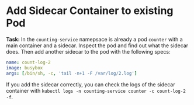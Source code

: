 # Add Sidecar Container to existing Pod

**Task:** In the `counting-service` namepsace is already a pod `counter` with a main container and a sidecar. Inspect the pod and find out what the sidecar does. Then add another sidecar to the pod with the following specs:

```yaml
name: count-log-2
image: busybox
args: [/bin/sh, -c, 'tail -n+1 -F /var/log/2.log']
```

If you add the sidecar correctly, you can check the logs of the sidecar container with `kubectl logs -n counting-service counter -c count-log-2 -f`.